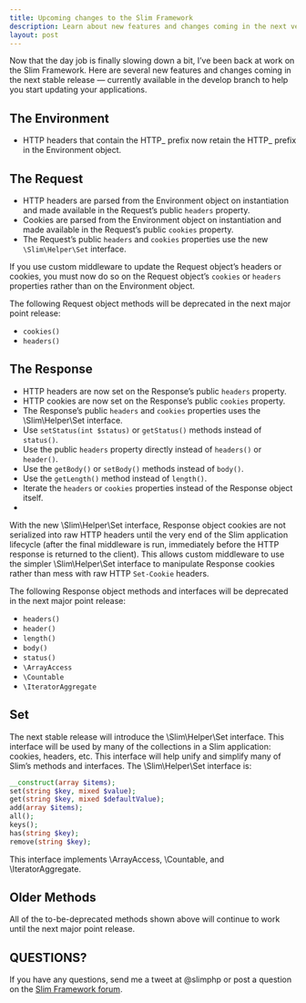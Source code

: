 ```yaml
---
title: Upcoming changes to the Slim Framework
description: Learn about new features and changes coming in the next version of the Slim Framework.
layout: post
---
```


Now that the day job is finally slowing down a bit, I’ve been back at work on the Slim Framework. Here are several new features and changes coming in the next stable release — currently available in the develop branch to help you start updating your applications.

## The Environment

* HTTP headers that contain the HTTP_ prefix now retain the HTTP_ prefix in the Environment object.

## The Request

* HTTP headers are parsed from the Environment object on instantiation and made available in the Request’s public `headers` property.
* Cookies are parsed from the Environment object on instantiation and made available in the Request’s public `cookies` property.
* The Request’s public `headers` and `cookies` properties use the new `\Slim\Helper\Set` interface.

If you use custom middleware to update the Request object’s headers or cookies, you must now do so on the Request object’s `cookies` or `headers` properties rather than on the Environment object.

The following Request object methods will be deprecated in the next major point release:

* `cookies()`
* `headers()`

## The Response

* HTTP headers are now set on the Response’s public `headers` property.
* HTTP cookies are now set on the Response’s public `cookies` property.
* The Response’s public `headers` and `cookies` properties uses the \Slim\Helper\Set interface.
* Use `setStatus(int $status)` or `getStatus()` methods instead of `status()`.
* Use the public `headers` property directly instead of `headers()` or `header()`.
* Use the `getBody()` or `setBody()` methods instead of `body()`.
* Use the `getLength()` method instead of `length()`.
* Iterate the `headers` or `cookies` properties instead of the Response object itself.
* 
With the new \Slim\Helper\Set interface, Response object cookies are not serialized into raw HTTP headers until the very end of the Slim application lifecycle (after the final middleware is run, immediately before the HTTP response is returned to the client). This allows custom middleware to use the simpler \Slim\Helper\Set interface to manipulate Response cookies rather than mess with raw HTTP `Set-Cookie` headers.

The following Response object methods and interfaces will be deprecated in the next major point release:

* `headers()`
* `header()`
* `length()`
* `body()`
* `status()`
* `\ArrayAccess`
* `\Countable`
* `\IteratorAggregate`

## Set

The next stable release will introduce the \Slim\Helper\Set interface. This interface will be used by many of the collections in a Slim application: cookies, headers, etc. This interface will help unify and simplify many of Slim’s methods and interfaces. The \Slim\Helper\Set interface is:

```php
__construct(array $items);
set(string $key, mixed $value);
get(string $key, mixed $defaultValue);
add(array $items);
all();
keys();
has(string $key);
remove(string $key);
```

This interface implements \ArrayAccess, \Countable, and \IteratorAggregate.

## Older Methods

All of the to-be-deprecated methods shown above will continue to work until the next major point release.

## QUESTIONS?

If you have any questions, send me a tweet at @slimphp or post a question on the [Slim Framework forum](http://help.slimframework.com/).
